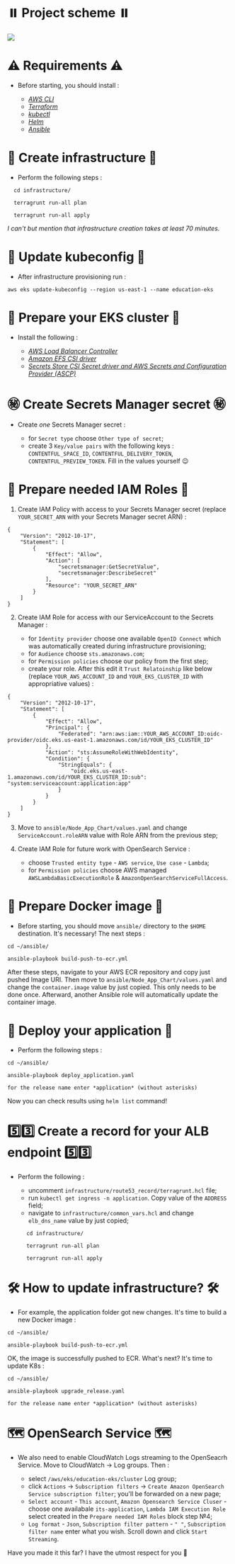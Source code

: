 # ⏸️ Project scheme ⏸️
![](./project_scheme/image.jpg)

# ⚠️ Requirements ⚠️
* Before starting, you should install :

  - *[AWS CLI](https://docs.aws.amazon.com/cli/latest/userguide/getting-started-install.html)*
  - *[Terraform](https://developer.hashicorp.com/terraform/downloads)*
  - *[kubectl](https://kubernetes.io/docs/tasks/tools/)*
  - *[Helm](https://helm.sh/docs/intro/install/)*
  - *[Ansible](https://docs.ansible.com/ansible/latest/installation_guide/intro_installation.html)*

# 🏰 Create infrastructure 🏰
* Perform the following steps :
```
  cd infrastructure/
```
```
  terragrunt run-all plan
```
```
  terragrunt run-all apply
```
  *I can't but mention that infrastructure creation takes at least 70 minutes.*
  
# 🧊 Update kubeconfig 🧊
* After infrastructure provisioning run :
```
aws eks update-kubeconfig --region us-east-1 --name education-eks
```

# 🧱 Prepare your EKS cluster 🧱
* Install the following :

  - *[AWS Load Balancer Controller](https://docs.aws.amazon.com/eks/latest/userguide/aws-load-balancer-controller.html#lbc-install-controller)*
  - *[Amazon EFS CSI driver](https://docs.aws.amazon.com/eks/latest/userguide/efs-csi.html)*
  - *[Secrets Store CSI Secret driver and AWS Secrets and Configuration Provider (ASCP)](https://www.eksworkshop.com/beginner/194_secrets_manager/configure-csi-driver/)*

# ㊙️ Create Secrets Manager secret ㊙️
* Create *one* Secrets Manager secret :

  * for `Secret type` choose `Other type of secret`;
  * create 3 `Key/value pairs` with the following keys : `CONTENTFUL_SPACE_ID`, `CONTENTFUL_DELIVERY_TOKEN`, `CONTENTFUL_PREVIEW_TOKEN`. Fill in the values yourself 😉

# 📑 Prepare needed IAM Roles 📑
  1) Create IAM Policy with access to your Secrets Manager secret (replace `YOUR_SECRET_ARN` with your Secrets Manager secret ARN) :
```
{
    "Version": "2012-10-17",
    "Statement": [
        {
            "Effect": "Allow",
            "Action": [
                "secretsmanager:GetSecretValue",
                "secretsmanager:DescribeSecret"
            ],
            "Resource": "YOUR_SECRET_ARN"
        }
    ]
}
```

  2) Create IAM Role for access with our ServiceAccount to the Secrets Manager :
  
     * for `Identity provider` choose one available `OpenID Connect` which was automatically created during infrastructure provisioning;
     * for `Audience` choose `sts.amazonaws.com`;
     * for `Permission policies` choose our policy from the first step;
     * create your role. After this edit it `Trust Relatoinship` like below (replace `YOUR_AWS_ACCOUNT_ID` and `YOUR_EKS_CLUSTER_ID` with appropriative values) :
```
{
    "Version": "2012-10-17",
    "Statement": [
        {
            "Effect": "Allow",
            "Principal": {
                "Federated": "arn:aws:iam::YOUR_AWS_ACCOUNT_ID:oidc-provider/oidc.eks.us-east-1.amazonaws.com/id/YOUR_EKS_CLUSTER_ID"
            },
            "Action": "sts:AssumeRoleWithWebIdentity",
            "Condition": {
                "StringEquals": {
                    "oidc.eks.us-east-1.amazonaws.com/id/YOUR_EKS_CLUSTER_ID:sub": "system:serviceaccount:application:app"
                }
            }
        }
    ]
}
```

  3) Move to `ansible/Node_App_Chart/values.yaml` and change `ServiceAccount.roleARN` value with Role ARN from the previous step;

  4) Create IAM Role for future work with OpenSearch Service :
  
     * choose `Trusted entity type` - `AWS service`, `Use case` - `Lambda`;
     * for `Permission policies` choose AWS managed `AWSLambdaBasicExecutionRole` & `AmazonOpenSearchServiceFullAccess`.
  
# 🐳 Prepare Docker image 🐳
* Before starting, you should move `ansible/` directory to the `$HOME` destination. It's necessary! The next steps :

```
cd ~/ansible/
```
```
ansible-playbook build-push-to-ecr.yml
```

After these steps, navigate to your AWS ECR repository and copy just pushed Image URI. Then move to `ansible/Node_App_Chart/values.yaml` and change the `container.image` value by just copied. This only needs to be done once. Afterward, another Ansible role will automatically update the container image.
  
# 🚀 Deploy your application 🚀
* Perform the following steps :
```
cd ~/ansible/
```
```
ansible-playbook deploy_application.yaml
```
```
for the release name enter *application* (without asterisks)
```

Now you can check results using `helm list` command!

# 5️⃣3️⃣ Create a record for your ALB endpoint 5️⃣3️⃣
* Perform the following :

  * uncomment `infrastructure/route53_record/terragrunt.hcl` file;
  * run `kubectl get ingress -n application`. Copy value of the `ADDRESS` field;
  * navigate to `infrastructure/common_vars.hcl` and change `elb_dns_name` value by just copied;
```
      cd infrastructure/
```
```
      terragrunt run-all plan
```
```
      terragrunt run-all apply
```

# 🛠️ How to update infrastructure? 🛠️
* For example, the application folder got new changes. It's time to build a new Docker image : 
```
cd ~/ansible/
```
```
ansible-playbook build-push-to-ecr.yml
```
  OK, the image is successfully pushed to ECR. What's next? It's time to update K8s :
```
cd ~/ansible/
```
```
ansible-playbook upgrade_release.yaml
```
```
for the release name enter *application* (without asterisks)
```

# 🗺️ OpenSearch Service 🗺️
* We also need to enable CloudWatch Logs streaming to the OpenSeacrh Service. Move to CloudWatch -> Log groups. Then :

  * select `/aws/eks/education-eks/cluster` Log group;
  * click `Actions` -> `Subscription filters` -> `Create Amazon OpenSearch Service subscription filter`; you'll be forwarded on a new page;
  * `Select account` - `This account`, `Amazon Opensearch Service Cluser` - choose one availabale `its-application`, `Lambda IAM Execution Role` select created in the `Prepare needed IAM Roles` block step №4;
  * `Log format` - `Json`, `Subscription filter pattern` - `" "`, `Subscription filter name` enter what you wish. Scroll down and click `Start Streaming`.
  
  
Have you made it this far? I have the utmost respect for you 👏
